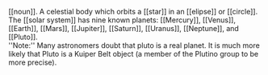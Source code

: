 [[noun]]. A celestial body which orbits a [[star]] in an [[elipse]] or [[circle]].  The [[solar system]] has nine known planets: [[Mercury]], [[Venus]], [[Earth]], [[Mars]], [[Jupiter]], [[Saturn]], [[Uranus]], [[Neptune]], and [[Pluto]].<br>
''Note:'' Many astronomers doubt that pluto is a real planet. It is much more likely that Pluto is a Kuiper Belt object (a member of the Plutino group to be more precise).